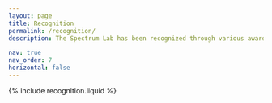 ```yaml
---
layout: page
title: Recognition
permalink: /recognition/
description: The Spectrum Lab has been recognized through various awards and fellowships. Our team members have received prestigious honors for their research contributions, academic excellence, and innovative work in signal processing, machine learning, and computational imaging.

nav: true
nav_order: 7
horizontal: false
---
```


{% include recognition.liquid %}
